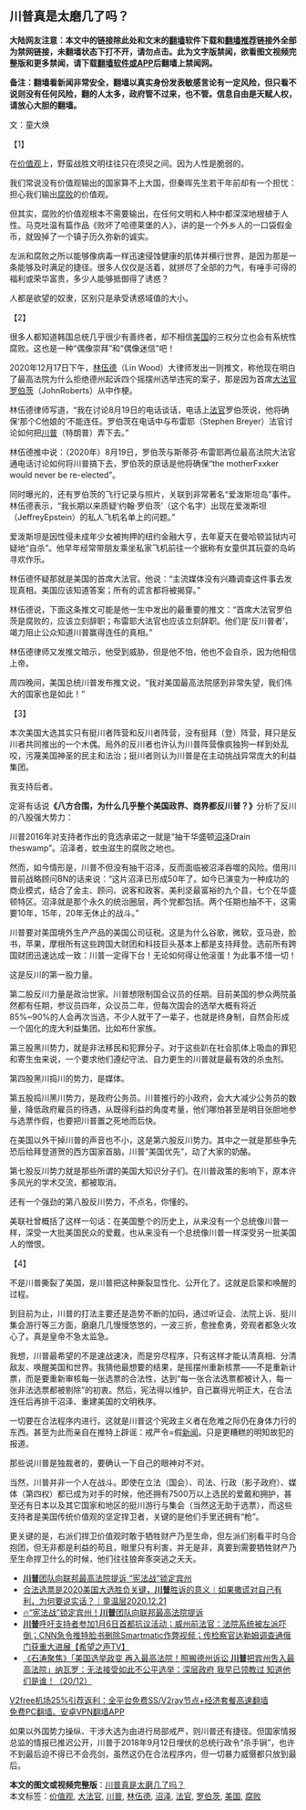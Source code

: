  <h2>川普真是太磨几了吗？</h2> <p class="notice"><b>大陆网友注意：本文中的链接除此处和文末的<a href="https://github.com/bannedbook/fanqiang" >翻墙</a>软件下载和<a href="https://github.com/killgcd/justmysocks/blob/master/README.md">翻墙推荐</a>链接外全部为禁网链接，未翻墙状态下打不开，请勿点击。此为文字版禁闻，欲看图文视频完整版和更多禁闻，请下载<a href="https://github.com/bannedbook/fanqiang">翻墙软件或APP</a>后翻墙上禁闻网。</p><p>备注：翻墙看新闻非常安全，翻墙以真实身份发表敏感言论有一定风险，但只看不说则没有任何风险，翻的人太多，政府管不过来，也不管。信息自由是天赋人权，请放心大胆的翻墙。</b></p>  <div class="entry"> <p></p> <p>文：童大焕</p> <p>【1】</p> <p>在<a href="https://www.bannedbook.org/bnews/tag/%E4%BB%B7%E5%80%BC%E8%A7%82/" class="st_tag internal_tag" rel="tag" title="标签 价值观 下的日志">价值观</a>上，野蛮战胜文明往往只在须臾之间。因为人性是脆弱的。</p> <p>我们常说没有价值观输出的国家算不上大国，但秦晖先生若干年前却有一个担忧：担心我们输出<a href="https://www.bannedbook.org/bnews/tag/%e8%85%90%e8%b4%a5/" class="st_tag internal_tag" rel="tag" title="标签 腐败 下的日志">腐败</a>的价值观。</p> <p>但其实，腐败的价值观根本不需要输出，在任何文明和人种中都深深地根植于人性。马克吐温有篇作品《败坏了哈德莱堡的人》，讲的是一个外乡人的一口袋假金币，就毁掉了一个镇子历久弥新的诚实。</p> <p>左派和腐败之所以能够像病毒一样迅速侵蚀健康的肌体并横行世界，是因为那是一条能够及时满足的捷径。很多人仅仅是活着，就拼尽了全部的力气，有唾手可得的福利或荣华富贵，多少人能够抵御得了诱惑？</p> <p>人都是欲望的奴隶，区别只是承受诱惑域值的大小。</p> <p>【2】</p> <p>很多人都知道韩国总统几乎很少有善终者，却不相信<a href="https://www.bannedbook.org/bnews/tag/%e7%be%8e%e5%9b%bd/" class="st_tag internal_tag" rel="tag" title="标签 美国 下的日志">美国</a>的三权分立也会有系统性腐败。这也是一种“偶像崇拜”和“偶像迷信”吧！</p> <p>2020年12月17日下午，<a href="https://www.bannedbook.org/bnews/tag/%e6%9e%97%e4%bc%8d%e5%be%b7/" class="st_tag internal_tag" rel="tag" title="标签 林伍德 下的日志">林伍德</a>（Lin Wood）大律师发出一则推文，称他现在明白了最高法院为什么拒绝德州起诉四个摇摆州选举违宪的案子，那是因为首席<a href="https://www.bannedbook.org/bnews/tag/%e5%a4%a7%e6%b3%95%e5%ae%98/" class="st_tag internal_tag" rel="tag" title="标签 大法官 下的日志">大法官</a><a href="https://www.bannedbook.org/bnews/tag/%E7%BD%97%E4%BC%AF%E8%8C%A8/" class="st_tag internal_tag" rel="tag" title="标签 罗伯茨 下的日志">罗伯茨</a>（JohnRoberts）从中作梗。</p>  <p>林伍德律师写道，“我在讨论8月19日的电话谈话，电话上<a href="https://www.bannedbook.org/bnews/tag/%E6%B3%95%E5%AE%98/" class="st_tag internal_tag" rel="tag" title="标签 法官 下的日志">法官</a>罗伯茨说，他将确保‘那个C他娘的’不能连任。罗伯茨在电话中与布雷耶（Stephen Breyer）法官讨论如何把<a href="https://www.bannedbook.org/bnews/tag/%e5%b7%9d%e6%99%ae/" class="st_tag internal_tag" rel="tag" title="标签 川普 下的日志">川普</a>（特朗普）弄下去。”</p> <p>林伍德推中说：（2020年）8月19日，罗伯茨与斯蒂芬·布雷耶两位最高法院大法官通电话讨论如何将川普搞下去，罗伯茨的原话是他将确保“the motherFxxker would never be re-elected”。</p> <p>同时曝光的，还有罗伯茨的飞行记录与照片，关联到非常著名“爱泼斯坦岛”事件。林伍德表示，“我长期以来质疑‘约翰‧罗伯茨’（这个名字）出现在爱泼斯坦（JeffreyEpstein）的私人飞机名单上的问题。”</p> <p>爱泼斯坦是因性侵未成年少女被拘押的纽约金融大亨，去年夏天在曼哈顿监狱内可疑地“自杀”。他早年经常带朋友乘坐私家飞机前往一个据称有女童供其玩耍的岛屿寻欢作乐。</p> <p>林伍德怀疑那就是美国的首席大法官。他说：“主流媒体没有兴趣调查这件事去发现真相。美国应该知道答案；所有的谎言都将被揭穿。”</p> <p>林伍德说，下面这条推文可能是他一生中发出的最重要的推文：“首席大法官罗伯茨是腐败的，应该立刻辞职；布雷耶大法官也应该立刻辞职。他们是‘反川普者’，竭力阻止公众知道川普赢得连任的真相。”</p> <p>林伍德律师又发推文暗示，他受到威胁，但是他不怕，他也不会自杀，因为他相信上帝。</p> <p>周四晚间，美国总统川普发布推文说，“我对美国最高法院感到非常失望，我们伟大的国家也是如此！”</p> <p>【3】</p> <p>本次美国大选其实只有挺川者阵营和反川者阵营，没有挺拜（登）阵营，拜只是反川者共同推出的一个木偶。局外的反川者也许认为川普阵营像疯独狗一样到处乱咬，污蔑美国神圣的民主和法治；挺川者则认为川普是在主动挑战异常庞大的利益集团。</p> <p>我支持后者。</p>  <p>定哥有话说<strong>《八方合围，为什么几乎整个美国政界、商界都反川普？》</strong>分析了反川的八股强大势力：</p> <p>川普2016年对支持者作出的竞选承诺之一就是“抽干华盛顿<a href="https://www.bannedbook.org/bnews/tag/%E6%B2%BC%E6%B3%BD/" class="st_tag internal_tag" rel="tag" title="标签 沼泽 下的日志">沼泽</a>Drain theswamp”。沼泽者，蚊虫滋生的腐败之地也。</p> <p>然而，如今情形是，川普不但没有抽干沼泽，反而面临被沼泽吞噬的风险。借用川普前战略顾问BN的话来说：“这片沼泽已形成50年了。如今已演变为一种成功的商业模式，结合了金主、顾问、说客和政客。美利坚最富裕的九个县，七个在华盛顿特区。沼泽就是那个永久的统治圈层，两个党都包括。两个任期也抽不干，这需要10年，15年，20年无休止的战斗。”</p> <p>川普要对美国境外生产产品的美国公司征税。这是为什么谷歌，微软，亚马逊，脸书，苹果，摩根所有这些跨国大财团和科技巨头基本上都是支持拜登。选前所有跨国财团迅速达成一致：川普一定得下台！无论如何得让他滚蛋！为此事不惜一切！</p> <p>这是反川的第一股力量。</p> <p>第二股反川力量是政治世家。川普想限制国会议员的任期。目前美国的参众两院虽然都有任期，参议员四年，众议员二年，但每次国会的选举大概有将近85%~90%的人会再次当选，不少人就干了一辈子，也就是终身制，自然会形成一个固化的庞大利益集团。比如布什家族。</p> <p>第三股黑川势力，就是非法移民和犯罪分子。对于这些趴在社会肌体上吸血的罪犯和寄生虫来说，一个要求他们遵纪守法、自力更生的川普就是最有效的杀虫剂。</p> <p>第四股黑川捣川的势力，是媒体。</p> <p>第五股捣川黑川势力，是政府公务员。川普推行的小政府，会大大减少公务员的数量，降低政府雇员的待遇，从既得利益的角度考量，他们哪怕甚至是明目张胆地参与选票作假，也要把川普置之死地而后快。</p> <p>在美国以外干掉川普的声音也不小，这是第六股反川势力。其中之一就是那些争先恐后给拜登道贺的西方国家首脑，川普“美国优先”，动了大家的奶酪。</p> <p>第七股反川势力就是那些所谓的美国大知识分子们。在川普政策的影响下，原本许多风光的学术交流，都被取消。</p>  <p>还有一个强劲的第八股反川势力，不点名，你懂的。</p> <p>美联社曾概括了这样一句话：在美国整个的历史上，从来没有一个总统像川普一样，深受一大批美国民众的爱戴，也从来没有一个总统像川普一样深受另一批美国人的憎恨。</p> <p>【4】</p> <p>不是川普撕裂了美国，是川普把这种撕裂显性化、公开化了。这就是启蒙和唤醒的过程。</p> <p>到目前为止，川普的打法主要还是造势不断的加码，通过听证会、法院上诉、挺川集会游行等三方面，磨磨几几慢慢悠悠的，一波三折，愈挫愈勇，旁观者都急火攻心了。真是皇帝不急太监急。</p> <p>我想，川普最希望的不是速战速决，而是穷尽程序，只有这样才能认清真相、分清敌友、唤醒美国和世界。我猜他最想要的结果，是摇摆州重新核票——不是重新计票，而是要重新审核每一张选票的合法性，达到“每一张合法选票都被计入，每一张非法选票都被剔除”的初衷。然后，宪法得以维护，自己赢得光明正大，在合法连任后再排干沼泽、重建美国的文明秩序。</p> <p>一切要在合法程序内进行。这就是川普这个宪政主义者在危难之际仍在身体力行的东西。甚至为此而亲自在推特上辟谣：戒严令=假<span class='wp_keywordlink_affiliate'><a href="https://www.bannedbook.org/" title="新闻">新闻</a></span>。只是更糟糕的明知故犯的报道。</p> <p>那些说川普是独裁者的，要确认一下自己的眼神对不对。</p> <p>当然，川普并非一个人在战斗。即使在立法（国会）、司法、行政（影子政府）、媒体（第四权）都已成为对手的时候，他还拥有7500万以上选民的爱戴和拥护，甚至还有日本以及其它国家和地区的挺川游行与集会（当然这无助于选票），而这些支持者是美国传统价值观的坚定捍卫者，关键的是他们手里还拥有“枪”。</p> <p>更关键的是，右派们捍卫价值观时敢于牺牲财产乃至生命，但左派们别看平时乌合抱团，但无非都是利益的苟且，眼里只有利害，并无是非，真要到需要牺牲财产乃至生命捍卫什么的时候，他们往往狼奔豕突逃之夭夭。</p> <ul class='op-related-articles' title='相关阅读'> <li><a href='https://www.bannedbook.org/bnews/taiwannews/20201221/1452134.html' target='_blank'><b>川普</b>团队向联邦最高法院提诉 “宪法战”锁定宾州</a></li> <li><a href='https://www.bannedbook.org/bnews/taiwannews/20201221/1452133.html' target='_blank'>合法选票是2020美国大选胜负关键，<b>川普</b>胜诉的意义｜如果撒谎对自己有利，为何要说实话？｜童温层2020.12.21</a></li> <li><a href='https://www.bannedbook.org/bnews/bannedvideo/20201221/1452123.html' target='_blank'>🔥“宪法战”锁定宾州！<b>川普</b>团队向联邦最高法院提诉</a></li> <li><a href='https://www.bannedbook.org/bnews/cbnews/20201221/1452118.html' target='_blank'><b>川普</b>呼吁支持者参加1月6日首都抗议活动；威州前法官：法院系统被左派吓倒；CNN急令推特脸书删除Smartmatic作弊视频；传检察官达勒姆调查通俄门获重大进展【希望之声TV】</a></li> <li><a href='https://www.bannedbook.org/bnews/bannedvideo/20201221/1452117.html' target='_blank'>《石涛聚焦》「美国选举政变 再入最高法院！照搬德州诉讼 <b>川普</b>把宾州吿入最高法院」纳瓦罗：无法接受如此不公平选举：深层政府 我早已领教过 知道他们是谁！（20/12）</a></li> </ul> <p class="texttj"> <a href="https://www.bannedbook.org/forum23/topic22702.html" target="_blank">V2free机场25%引荐返利：全平台免费SS/V2ray节点+经济套餐高速翻墙</a><br/> <a href="https://github.com/bannedbook/fanqiang/wiki/%E7%A6%81%E9%97%BB%E7%BD%91%E5%AE%89%E5%8D%93%E7%BF%BB%E5%A2%99%E6%96%B0%E9%97%BBAPP" target="_blank">免费PC翻墙、安卓VPN翻墙APP</a></p><p>如果以外国势力操纵、干涉大选为由进行局部戒严，则川普还有捷径。但国家情报总监的情报已推迟公开，川普于2018年9月12日埋伏的总统行政令“杀手锏”，也许不到最后迫不得已不会亮剑，虽然这仍在合法程序内，但一切暴力威慑都只放到最后。</p> <a name='sharetosocial'></a>       <div><b>本文的图文或视频完整版</b>：<a href='https://www.bannedbook.org/bnews/ssgc/20201221/1452126.html'>川普真是太磨几了吗？</a></div>  </div><!--END ENTRY--> <div class="postfooter"> <div>本文标签：<a href="https://www.bannedbook.org/bnews/tag/%E4%BB%B7%E5%80%BC%E8%A7%82/" rel="tag">价值观</a>, <a href="https://www.bannedbook.org/bnews/tag/%e5%a4%a7%e6%b3%95%e5%ae%98/" rel="tag">大法官</a>, <a href="https://www.bannedbook.org/bnews/tag/%e5%b7%9d%e6%99%ae/" rel="tag">川普</a>, <a href="https://www.bannedbook.org/bnews/tag/%e6%9e%97%e4%bc%8d%e5%be%b7/" rel="tag">林伍德</a>, <a href="https://www.bannedbook.org/bnews/tag/%E6%B2%BC%E6%B3%BD/" rel="tag">沼泽</a>, <a href="https://www.bannedbook.org/bnews/tag/%E6%B3%95%E5%AE%98/" rel="tag">法官</a>, <a href="https://www.bannedbook.org/bnews/tag/%E7%BD%97%E4%BC%AF%E8%8C%A8/" rel="tag">罗伯茨</a>, <a href="https://www.bannedbook.org/bnews/tag/%e7%be%8e%e5%9b%bd/" rel="tag">美国</a>, <a href="https://www.bannedbook.org/bnews/tag/%e8%85%90%e8%b4%a5/" rel="tag">腐败</a></div>  </div><!--END POSTFOOTER--> 